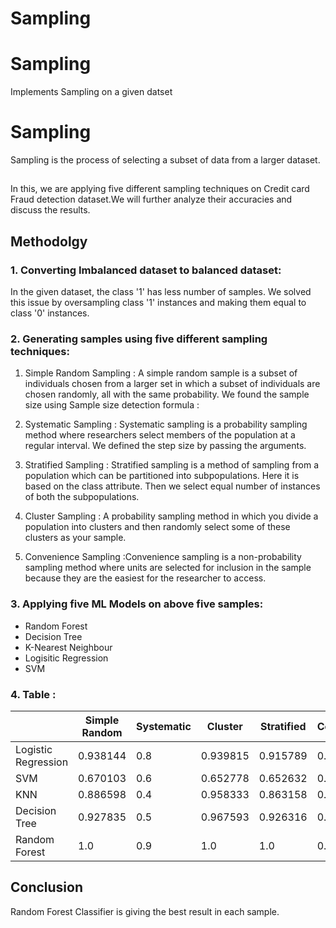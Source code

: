 # Sampling
# Sampling
Implements Sampling on a given datset
# Sampling
Sampling is the process of selecting a subset of data from a larger dataset.
##
In this, we are applying five different sampling techniques on Credit card Fraud detection dataset.We will further analyze their accuracies and discuss the results.<br>
## Methodolgy
### 1. Converting Imbalanced dataset to balanced dataset: <br>
   In the given dataset, the class '1' has less number of samples. We solved this issue by oversampling class '1' instances
   and making them equal to class '0' instances.
   
### 2. Generating samples using five different sampling techniques: <br>
   1. Simple Random Sampling : A simple random sample is a subset of individuals chosen from a larger set in which a subset of individuals are chosen randomly, all with the same probability. We found the sample size using Sample size detection formula :

   2. Systematic Sampling : Systematic sampling is a probability sampling method where researchers select members of the population at a regular interval. We defined the step size by passing the arguments. 
      
   3. Stratified Sampling : Stratified sampling is a method of sampling from a population which can be partitioned into subpopulations. Here it is based on the class attribute. Then we select equal number of instances of both the subpopulations.
      
   4. Cluster Sampling : A probability sampling method in which you divide a population into clusters   and then randomly select some of these clusters as your sample.  
   5. Convenience Sampling :Convenience sampling is a non-probability sampling method where units are selected for inclusion in the sample because they are the easiest for the researcher to access.
### 3. Applying five ML Models on above five samples: <br>

   - Random Forest
   - Decision Tree
   - K-Nearest Neighbour
   - Logisitic Regression
   - SVM

### 4. Table : <br>
|               | Simple Random | Systematic | Cluster | Stratified | Convenience |
| ------------- | ------------- | ------------- | ------------- | ------------- | ------------- |
| Logistic Regression  | 0.938144 | 0.8 | 0.939815 | 0.915789 | 0.98 |
| SVM  | 0.670103 | 0.6 | 0.652778 | 0.652632 | 0.98 |
| KNN  | 0.886598 | 0.4 | 0.958333 | 0.863158 | 0.98 |
| Decision Tree | 0.927835 | 0.5 | 0.967593 | 0.926316 | 0.98 |
| Random Forest | 1.0 | 0.9 | 1.0 | 1.0 | 0.98
   
   
## Conclusion
 Random Forest Classifier is giving the best result in each sample.
